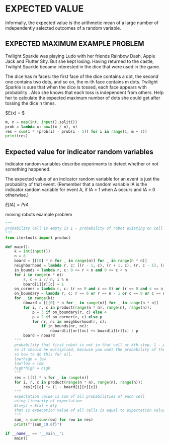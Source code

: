 # EXPECTED VALUE

Informally, the expected value is the arithmetic mean of a large number of independently selected outcomes of a random variable.

## EXPECTED MAXIMUM EXAMPLE PROBLEM

Twilight Sparkle was playing Ludo with her friends Rainbow Dash, Apple Jack and Flutter Shy. But she kept losing. Having returned to the castle, Twilight Sparkle became interested in the dice that were used in the game.

The dice has m faces: the first face of the dice contains a dot, the second one contains two dots, and so on, the m-th face contains m dots. Twilight Sparkle is sure that when the dice is tossed, each face appears with probability . Also she knows that each toss is independent from others. Help her to calculate the expected maximum number of dots she could get after tossing the dice n times.

$E(x) = $

```py
m, n = map(int, input().split())
prob = lambda x: pow((x / m), n)
res = sum(i * (prob(i) - prob(i - 1)) for i in range(1, m + 1))
print(res)  
```

## Expected value for indicator random variables

Indicator random variables describe experiments to detect whether or not something happened.

The expected value of an indicator random variable for an event is just the probability of that
event. (Remember that a random variable IA is the indicator random variable for event A, if
IA = 1 when A occurs and IA = 0 otherwise.)

$E[IA] = Pr{A}$

moving robots example problem

```py
"""
probability cell is empty is 1 - probability of robot existing on cell
"""
from itertools import product

def main():
    k = int(input())
    n = 8
    board = [[[0] * n for _ in range(n)] for _ in range(n * n)]
    neighborhood = lambda r, c: [(r - 1, c), (r + 1, c), (r, c - 1), (r, c + 1)]
    in_bounds = lambda r, c: 0 <= r < n and 0 <= c < n
    for i in range(n * n):
        r, c = i // n, i % n
        board[i][r][c] = 1
    on_corner = lambda r, c: (r == 0 and c == 0) or (r == 0 and c == n - 1) or (r == n - 1 and c == 0) or (r == n - 1 and c == n - 1)
    on_boundary = lambda r, c: r == 0 or r == n - 1 or c == 0 or c == n - 1
    for _ in range(k):
        nboard = [[[0] * n for _ in range(n)] for _ in range(n * n)]
        for i, r, c in product(range(n * n), range(n), range(n)):
            p = 3 if on_boundary(r, c) else 4
            p = 2 if on_corner(r, c) else p
            for nr, nc in neighborhood(r, c):
                if in_bounds(nr, nc):
                    nboard[i][nr][nc] += board[i][r][c] / p
        board = nboard
    """
    probability that first robot is not in that cell at kth step, 1 - probability robot exists in that cell at kth step
    so it should be multiplied, because you want the probability of the sequence that robot1, robot2, robot3 are all not at that cell
    so how to do this for all.
    low*high = low 
    low*low = low
    high*high = high
    """
    res = [[1] * n for _ in range(n)]
    for i, r, c in product(range(n * n), range(n), range(n)):
        res[r][c] *= (1 - board[i][r][c])
    """
    expectation value is sum of all probabilities of each cell
    using linearity of expectation
    E[x+y] = E[x] + E[y
    that is expecation value of all cells is equal to expectation value of each cell that it is empty
    """
    sum_ = sum(sum(row) for row in res)
    print(f"{sum_:0.6f}")

if __name__ == '__main__':
    main()
```